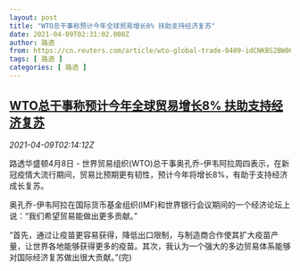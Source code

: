 ```yaml
---
layout: post
title: "WTO总干事称预计今年全球贸易增长8% 扶助支持经济复苏"
date: 2021-04-09T02:31:02.000Z
author: 路透
from: https://cn.reuters.com/article/wto-global-trade-0409-idCNKBS2BW06A
tags: [ 路透 ]
categories: [ 路透 ]
---
```

<!--1617935462000-->
[WTO总干事称预计今年全球贸易增长8% 扶助支持经济复苏](https://cn.reuters.com/article/wto-global-trade-0409-idCNKBS2BW06A)
------

<div>
<div><i>2021-04-09T02:14:12Z</i></div><p>路透华盛顿4月8日 - 世界贸易组织(WTO)总干事奥孔乔-伊韦阿拉周四表示，在新冠疫情大流行期间，贸易比预期更有韧性，预计今年将增长8%，有助于支持经济成长复苏。 　</p><p>奥孔乔-伊韦阿拉在国际货币基金组织(IMF)和世界银行会议期间的一个经济论坛上说：“我们希望贸易能做出更多贡献。” 　</p><p>“首先，通过让疫苗更容易获得，降低出口限制，与制造商合作使其扩大疫苗产量，让世界各地能够获得更多的疫苗。其次，我认为一个强大的多边贸易体系能够对国际经济复苏做出很大贡献。”(完)</p>
</div>
